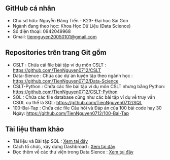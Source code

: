 ## GitHub cá nhân
- Chủ sở hữu: Nguyễn Đăng Tiến - K23- Đại học Sài Gòn
- Ngành đang theo học: Khoa Học Dữ Liệu (Data Science)
- Số điện thoại: 0942049968
- Gmail: tiennguyen20050101@gmail.com
## Repositories trên trang Git gồm
- CSLT : Chứa cái file bài tập ví dụ môn CSLT : https://github.com/TienNguyen0712/CSLT
- Data-Sience : Chứa các dự án luyện tập theo ngành học : https://github.com/TienNguyen0712/Data-Science
- CSLT-Python : Chứa các file bài tập ví dụ môn CSLT nhưng bằng Python: https://github.com/TienNguyen0712/CSLT-Python
- SQL : Chứa các file database cũng như các bài tập ví dụ về truy vấn CSDL cụ thể là SQL: https://github.com/TienNguyen0712/SQL
- 100-Bai-Tap : Chứa các file Câu hỏi và Đáp án của 100 bài code hay 30 Ngày: https://github.com/TienNguyen0712/100-Bai-Tap
## Tài liệu tham khảo
- Tài liệu và Bài tập SQL : [Xem tại đây](https://drive.google.com/file/d/1oud8e0g0Ql9sAFJRNgfnUa7eGr3-cXpu/view?usp=drive_link)
- Cách tổ chức, xây dựng Dashbroad  : [Xem tại đây](https://drive.google.com/file/d/1S9x6Cd-RFFynLEi1H2iLivpRx1k5Ni3O/view?usp=drive_link)
- Đọc thêm về các thư viện trong Data Sience : [Xem tại đây](https://jakevdp.github.io/PythonDataScienceHandbook/)
